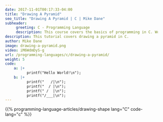 ```yaml
---
date: 2017-11-01T00:17:33-04:00
title: "Drawing A Pyramid"
seo_title: "Drawing A Pyramid | C | Mike Dane"
subheader:
     greeting: C - Programming Language
     description: This course covers the basics of programming in C. Work your way through the videos/articles and I'll teach you everything you need to know to start your programming journey!
description: This tutorial covers drawing a pyramid in C.
author: Mike Dane
image: drawing-a-pyramid.png
video: iM6WdmDyS-g
url: /programming-languages/c/drawing-a-pyramid/
weight: 5
code:
    a: |+
          printf("Hello World!\n");
    b: |+
          printf("   /|\n");
          printf("  / |\n");
          printf(" /  |\n");
          printf("/___|\n");
---
```


{{% programming-language-articles/drawing-shape lang="C" code-lang="c" %}}
